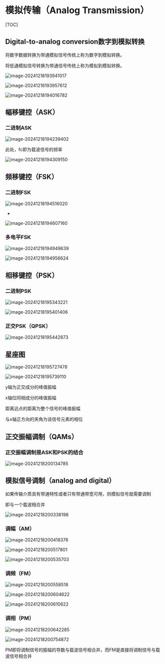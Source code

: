 # 模拟传输（Analog Transmission）

[TOC]



## Digital-to-analog conversion数字到模拟转换

将数字数据转换为带通模拟信号传统上称为数字到模拟转换。

将低通模拟信号转换为带通信号传统上称为模拟到模拟转换。

![image-20241218193941017](assets/image-20241218193941017.png)

![image-20241218193957612](assets/image-20241218193957612.png)

![image-20241218194016782](assets/image-20241218194016782.png)

## 幅移键控（ASK）

### 二进制ASK

![image-20241218194239402](assets/image-20241218194239402.png)

此处，fc即为载波信号的频率

![image-20241218194309150](assets/image-20241218194309150.png)

## 频移键控（FSK）

### 二进制FSK

![image-20241218194516020](assets/image-20241218194516020.png)

-

![image-20241218194607160](assets/image-20241218194607160.png)

### 多电平FSK

![image-20241218194949639](assets/image-20241218194949639.png)

![image-20241218194956624](assets/image-20241218194956624.png)

## 相移键控（PSK）

### 二进制PSK

![image-20241218195343221](assets/image-20241218195343221.png)

![image-20241218195401406](assets/image-20241218195401406.png)

### 正交PSK（QPSK）

![image-20241218195442873](assets/image-20241218195442873.png)

## 星座图

![image-20241218195727478](assets/image-20241218195727478.png)

![image-20241218195739110](assets/image-20241218195739110.png)

y轴为正交成分的峰值振幅

x轴位同相成分的峰值振幅

距离远点的距离为整个信号的峰值振幅

与x轴正方向的夹角为该信号元素的相位



## 正交振幅调制（QAMs）

### 正交振幅调制是ASK和PSK的结合



![image-20241218200134785](assets/image-20241218200134785.png)

## 模拟信号调制（analog and digital）

如果传输介质具有带通特性或者只有带通带宽可用，则模拟信号就需要调制

即与一个载波相合并

![image-20241218200338198](assets/image-20241218200338198.png)

### 调幅（AM）

![image-20241218200418376](assets/image-20241218200418376.png)

![image-20241218200517801](assets/image-20241218200517801.png)

![image-20241218200535703](assets/image-20241218200535703.png)

### 调频（FM）

![image-20241218200558518](assets/image-20241218200558518.png)

![image-20241218200604622](assets/image-20241218200604622.png)

![image-20241218200610622](assets/image-20241218200610622.png)

### 调相（PM）

![image-20241218200642285](assets/image-20241218200642285.png)

![image-20241218200754872](assets/image-20241218200754872.png)

PM即将调制信号的振幅的导数与载波信号相合并，而FM是直接将调制信号与载波信号相合并